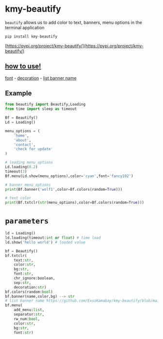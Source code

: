 # kmy-beautify

``beautify`` allows us to add color to text, banners, menu options in the terminal application

```python
pip install kmy-beautify
```
[https://pypi.org/project/kmy-beautify/](https://pypi.org/project/kmy-beautify/)

## [how to use!](https://www.youtube.com/watch?v=vmDmQvQ00D4)

[font](https://www.4r7.ir/FontList.html) - [decoration](https://www.4r7.ir/DecorList.html) - [list banner name](https://github.com/ExsoKamabay/kmy-beautify/blob/main/list_banners_name)

## Example

```python
from beautify import Beautify,Loading
from time import sleep as timeout

Bf = Beautify()
Ld = Loading()

menu_options = (
    'home',
    'about',
    'contact',
    'check for update'
)

# loading menu_options
Ld.loading(0.2)
timeout(3)
Bf.menu(Ld.show(menu_options),color='cyan',font='fancy102')

# banner menu_options
print(Bf.banner('wolf1',color=Bf.colors(random=True)))

# text color
print(Bf.txtclr(str(menu_options),color=Bf.colors(random=True)))

```

# ``parameters``

```python
ld = Loading()
ld.loading(timeout:int or float) # time load
ld.show('hello world') # loaded value

bf = Beautify()
bf.txtclr(
    text:str,
    color:str,
    bg:str,
    font:str,
    chr_ignore:boolean,
    sep:str,
    decoration:str)
bf.colors(random:bool)
bf.banner(name,color,bg) --> str
# list banner name https://github.com/ExsoKamabay/kmy-beautify/blob/main/list_banners_name
bf.menu(
    add_menu:list,
    separator:str,
    rw_num:bool,
    color:str,
    bg:str,
    font:str)
```

